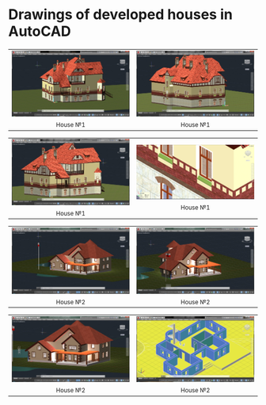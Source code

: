 # Drawings of developed houses in AutoCAD


<table>

  <tr>
    <td align="center">
      <img src="House in Wroclaw/HinW1.jpg" width="300"/><br/>
      <sub>House №1</sub>
    </td>
    <td align="center">
      <img src="House in Wroclaw/HinW4.jpg" width="300"/><br/>
      <sub>House №1</sub>
    </td>
  </tr>


</table>


<table>

  <tr>
    <td align="center">
      <img src="House in Wroclaw/HinW5.jpg" width="300"/><br/>
      <sub>House №1</sub>
    </td>
    <td align="center">
      <img src="House in Wroclaw/HinW9.png" width="300"/><br/>
      <sub>House №1</sub>
    </td>
  </tr>


</table>




<table>

  <tr>
    <td align="center">
      <img src="Project of my House/PoMH2.jpg" width="300"/><br/>
      <sub>House №2</sub>
    </td>
    <td align="center">
      <img src="Project of my House/PoMH0.jpg" width="300"/><br/>
      <sub>House №2</sub>
    </td>
  </tr>


</table>


<table>

  <tr>
    <td align="center">
      <img src="Project of my House/PoMH4.jpg" width="300"/><br/>
      <sub>House №2</sub>
    </td>
    <td align="center">
      <img src="Project of my House/PoMH8.jpg" width="300"/><br/>
      <sub>House №2</sub>
    </td>
  </tr>


</table>
